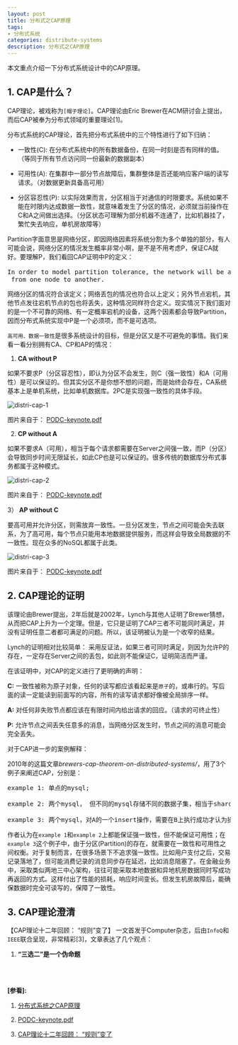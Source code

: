 ```yaml
---
layout: post
title: 分布式之CAP原理
tags:
- 分布式系统
categories: distribute-systems
description: 分布式之CAP原理
---
```


本文重点介绍一下分布式系统设计中的CAP原理。

<!-- more -->


## 1. CAP是什么？

CAP理论，被戏称为```[帽子理论]```。CAP理论由Eric Brewer在ACM研讨会上提出，而后CAP被奉为分布式领域的重要理论[1]。


分布式系统的CAP理论，首先把分布式系统中的三个特性进行了如下归纳：

* 一致性(C): 在分布式系统中的所有数据备份，在同一时刻是否有同样的值。（等同于所有节点访问同一份最新的数据副本）

* 可用性(A): 在集群中一部分节点故障后，集群整体是否还能响应客户端的读写请求。（对数据更新具备高可用）

* 分区容忍性(P): 以实际效果而言，分区相当于对通信的时限要求。系统如果不能在时限内达成数据一致性，就意味着发生了分区的情况，必须就当前操作在C和A之间做出选择。（分区状态可理解为部分机器不连通了，比如机器挂了，繁忙失去响应，单机房故障等）
  
Partition字面意思是网络分区，即因网络因素将系统分割为多个单独的部分，有人可能会说，网络分区的情况发生概率非常小啊，是不是不用考虑P，保证CA就好。要理解P，我们看回CAP证明中P的定义：
<pre>
In order to model partition tolerance, the network will be allowed to losearbitrarily(任意丢失) many messages sent
 from one node to another.
</pre>
 
网络分区的情况符合该定义；网络丢包的情况也符合以上定义；另外节点宕机，其他节点发往宕机节点的包也将丢失，这种情况同样符合定义。现实情况下我们面对的是一个不可靠的网络、有一定概率宕机的设备，这两个因素都会导致Partition，因而分布式系统实现中P是一个必须项，而不是可选项。

```高可用、数据一致性```是很多系统设计的目标，但是分区又是不可避免的事情。我们来看一看分别拥有CA、CP和AP的情况：

1) **CA without P**

如果不要求P（分区容忍性），即认为分区不会发生，则C（强一致性）和A（可用性）是可以保证的。但其实分区不是你想不想的问题，而是始终会存在，CA系统基本上是单机系统，比如单机数据库。2PC是实现强一致性的具体手段。

![distri-cap-1](https://ivanzz1001.github.io/records/assets/img/distribute/distri-cap-1.jpg)

图片来自于： [PODC-keynote.pdf](http://www.cs.berkeley.edu/~brewer/cs262b-2004/PODC-keynote.pdf)


2) **CP without A**

如果不要求A（可用），相当于每个请求都需要在Server之间强一致，而P（分区）会导致同步时间无限延长，如此CP也是可以保证的。很多传统的数据库分布式事务都属于这种模式。

![distri-cap-2](https://ivanzz1001.github.io/records/assets/img/distribute/distri-cap-2.jpg)

图片来自于： [PODC-keynote.pdf](http://www.cs.berkeley.edu/~brewer/cs262b-2004/PODC-keynote.pdf)

3） **AP without C**

要高可用并允许分区，则需放弃一致性。一旦分区发生，节点之间可能会失去联系，为了高可用，每个节点只能用本地数据提供服务，而这样会导致全局数据的不一致性。现在众多的NoSQL都属于此类。

![distri-cap-3](https://ivanzz1001.github.io/records/assets/img/distribute/distri-cap-3.jpg)

图片来自于： [PODC-keynote.pdf](http://www.cs.berkeley.edu/~brewer/cs262b-2004/PODC-keynote.pdf)


## 2. CAP理论的证明
该理论由Brewer提出，2年后就是2002年，Lynch与其他人证明了Brewer猜想，从而把CAP上升为一个定理。但是，它只是证明了CAP三者不可能同时满足，并没有证明任意二者都可满足的问题。所以，该证明被认为是一个收窄的结果。


Lynch的证明相对比较简单： 采用反证法，如果三者可同时满足，则因为允许P的存在，一定存在Server之间的丢包，如此则不能保证C，证明简洁而严谨。

在该证明中，对CAP的定义进行了更明确的声明：

**C:** 一致性被称为原子对象，任何的读写都应该看起来是```原子```的，或串行的。写后面的读一定能读到前面写的内容，所有的读写请求都好像被全局排序一样。

**A:** 对任何非失败节点都应该在有限时间内给出请求的回应。（请求的可终止性）

**P:** 允许节点之间丢失任意多的消息，当网络分区发生时，节点之间的消息可能会完全丢失。

对于CAP进一步的案例解释：

2010年的这篇文章*brewers-cap-theorem-on-distributed-systems/*，用了3个例子来阐述CAP，分别是：
<pre>
example 1: 单点的mysql;

example 2: 两个mysql， 但不同的mysql存储不同的数据子集，相当于sharding；

example 3: 两个mysql，对A的一个insert操作，需要在B上执行成功才认为操作完成（类似于复制集）
</pre>

作者认为在```example 1```和```example 2```上都能保证强一致性，但不能保证可用性；在```example 3```这个例子中，由于分区(Partition)的存在，就需要在一致性和可用性之间权衡。对于复制而言，在很多场景下不追求强一致性。比如用户支付之后，交易记录落地了，但可能消费记录的消息同步存在延迟，比如消息阻塞了。在金融业务中，采取类似两地三中心架构，往往可能采取本地数据和异地机房数据同时写成功再返回的方式。这样付出了性能的损耗，响应时间变长。但发生机房故障后，能确保数据时完全可读写的，保障了一致性。

## 3. CAP理论澄清
【CAP理论十二年回顾： “规则”变了】 一文首发于Computer杂志，后由```InfoQ```和```IEEE```联合呈现，非常精彩[3]，文章表达了几个观点：

1) **“三选二”是一个伪命题**




<br />
<br />

**[参看]:**

1. [分布式系统之CAP原理](https://www.cnblogs.com/heapStark/p/8351852.html)

2. [PODC-keynote.pdf](https://people.eecs.berkeley.edu/~brewer/cs262b-2004/PODC-keynote.pdf)

3. [CAP理论十二年回顾： “规则”变了](http://www.infoq.com/cn/articles/cap-twelve-years-later-how-the-rules-have-changed/)

<br />
<br />
<br />


